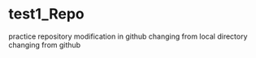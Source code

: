 # test1_Repo
practice repository
modification in github
changing from local directory
changing from github
